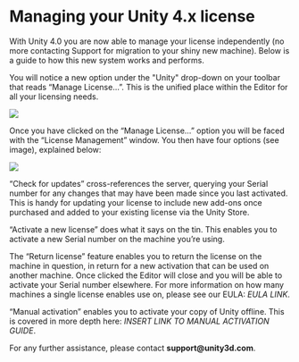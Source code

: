 Managing your Unity 4.x license
===============================


With Unity 4.0 you are now able to manage your license independently (no more contacting Support for migration to your shiny new machine). Below is a guide to how this new system works and performs.

  
You will notice a new option under the <span class=keyword>"Unity"</span> drop-down on your toolbar that reads <span class=keyword>“Manage License…”</span>.  This is the unified place within the Editor for all your licensing needs.


![](http://docwiki.hq.unity3d.com/uploads/Main/manageLicensedropdown.png)  

Once you have clicked on the <span class=keyword>“Manage License…”</span> option you will be faced with the <span class=keyword>“License Management”</span> window. You then have four options (see image), explained below:


![](http://docwiki.hq.unity3d.com/uploads/Main/licenseManagementwindow.png)  

<span class=keyword>“Check for updates”</span> cross-references the server, querying your Serial number for any changes that may have been made since you last activated. This is handy for updating your license to include new add-ons once purchased and added to your existing license via the Unity Store.

  
<span class=keyword>“Activate a new license”</span> does what it says on the tin. This enables you to activate a new Serial number on the machine you’re using.

  
The <span class=keyword>“Return license”</span> feature enables you to return the license on the machine in question, in return for a new activation that can be used on another machine. Once clicked the Editor will close and you will be able to activate your Serial number elsewhere. For more information on how many machines a single license enables use on, please see our EULA: *EULA LINK*.

  
<span class=keyword>“Manual activation”</span> enables you to activate your copy of Unity offline. This is covered in more depth here: *INSERT LINK TO MANUAL ACTIVATION GUIDE*.

  
  
For any further assistance, please contact __support@unity3d.com__.
